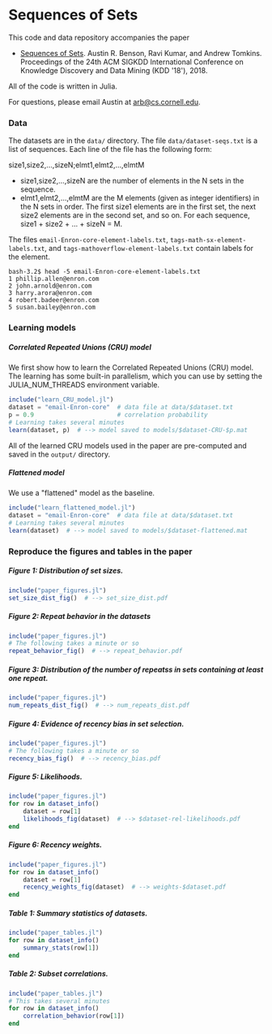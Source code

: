 # Sequences of Sets

This code and data repository accompanies the paper

- [Sequences of Sets](http://cs.cornell.edu/~arb/sequences-of-sets-KDD-2018.pdf). Austin R. Benson, Ravi Kumar, and Andrew Tomkins. Proceedings of the 24th ACM SIGKDD International Conference on Knowledge Discovery and Data Mining (KDD '18'), 2018.

All of the code is written in Julia.

For questions, please email Austin at arb@cs.cornell.edu.

### Data

The datasets are in the `data/` directory. The file `data/dataset-seqs.txt` is a list of sequences. Each line of the file has the following form:

size1,size2,…,sizeN;elmt1,elmt2,…,elmtM

- size1,size2,…,sizeN are the number of elements in the N sets in the sequence.
- elmt1,elmt2,…,elmtM are the M elements (given as integer identifiers) in the N sets in order. The first size1 elements are in the first set, the next size2 elements are in the second set, and so on.
  For each sequence, size1 + size2 + … + sizeN = M.

The files `email-Enron-core-element-labels.txt`, `tags-math-sx-element-labels.txt`, and `tags-mathoverflow-element-labels.txt` contain labels for the element.

```
bash-3.2$ head -5 email-Enron-core-element-labels.txt 
1 phillip.allen@enron.com
2 john.arnold@enron.com
3 harry.arora@enron.com
4 robert.badeer@enron.com
5 susan.bailey@enron.com
```



### Learning models

##### Correlated Repeated Unions (CRU) model

We first show how to learn the Correlated Repeated Unions (CRU) model. The learning has some built-in parallelism, which you can use by setting the JULIA_NUM_THREADS environment variable.

```julia
include("learn_CRU_model.jl")
dataset = "email-Enron-core"  # data file at data/$dataset.txt
p = 0.9                       # correlation probability
# Learning takes several minutes
learn(dataset, p)  # --> model saved to models/$dataset-CRU-$p.mat
```

All of the learned CRU models used in the paper are pre-computed and saved in the `output/` directory.

##### Flattened model

We use a "flattened" model as the baseline.

```julia
include("learn_flattened_model.jl")
dataset = "email-Enron-core"  # data file at data/$dataset.txt
# Learning takes several minutes
learn(dataset)  # --> model saved to models/$dataset-flattened.mat
```



### Reproduce the figures and tables in the paper

##### Figure 1: Distribution of set sizes.

```julia
include("paper_figures.jl")
set_size_dist_fig()  # --> set_size_dist.pdf
```

##### Figure 2: Repeat behavior in the datasets

```julia
include("paper_figures.jl")
# The following takes a minute or so
repeat_behavior_fig()  # --> repeat_behavior.pdf
```

##### Figure 3: Distribution of the number of repeatss in sets containing at least one repeat.

```julia
include("paper_figures.jl")
num_repeats_dist_fig()  # --> num_repeats_dist.pdf 
```

##### Figure 4: Evidence of recency bias in set selection.

```julia
include("paper_figures.jl")
# The following takes a minute or so
recency_bias_fig()  # --> recency_bias.pdf
```

##### Figure 5: Likelihoods.

```julia
include("paper_figures.jl")
for row in dataset_info()
    dataset = row[1]
    likelihoods_fig(dataset)  # --> $dataset-rel-likelihoods.pdf
end
```

##### Figure 6: Recency weights.

```julia
include("paper_figures.jl")
for row in dataset_info()
    dataset = row[1]
    recency_weights_fig(dataset)  # --> weights-$dataset.pdf
end
```

##### Table 1: Summary statistics of datasets. 

```julia
include("paper_tables.jl")
for row in dataset_info()
    summary_stats(row[1])
end
```

##### Table 2: Subset correlations.

```julia
include("paper_tables.jl")
# This takes several minutes
for row in dataset_info()
    correlation_behavior(row[1])
end 
```